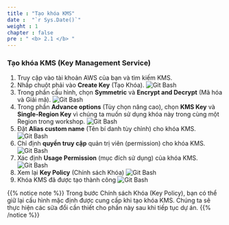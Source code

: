 ```yaml
---
title : "Tạo khóa KMS"
date :  "`r Sys.Date()`" 
weight : 1
chapter : false
pre : " <b> 2.1 </b> "
---
```


### Tạo khóa KMS (Key Management Service)

1. Truy cập vào tài khoản AWS của bạn và tìm kiếm KMS.
2. Nhấp chuột phải vào **Create Key** (Tạo Khóa).
![Git Bash](/images/1.Introduction/KMS/1.1.1-create%20KMS.jpg?width=60pc)
3. Trong phần cấu hình, chọn **Symmetric** và **Encrypt and Decrypt** (Mã hóa và Giải mã).
![Git Bash](/images/1.Introduction/KMS/1.1.2-config.jpg?width=60pc)
4. Trong phần **Advance options** (Tùy chọn nâng cao), chọn **KMS Key** và **Single-Region Key** vì chúng ta muốn sử dụng khóa này trong cùng một Region trong workshop.
![Git Bash](/images/1.Introduction/KMS/1.1.3.jpg?width=60pc)
5. Đặt **Alias custom name** (Tên bí danh tùy chỉnh) cho khóa KMS.
![Git Bash](/images/1.Introduction/KMS/1.1.4.jpg?width=60pc)
6. Chỉ định **quyền truy cập** quản trị viên (permission) cho khóa KMS.
![Git Bash](/images/1.Introduction/KMS/1.1.5.jpg?width=60pc) 
7. Xác định **Usage Permission** (mục đích sử dụng) của khóa KMS.
![Git Bash](/images/1.Introduction/KMS/1.1.6.jpg?width=60pc) 
8. Xem lại **Key Policy** (Chính sách Khóa)
![Git Bash](/images/1.Introduction/KMS/1.1.7-created.jpg?width=60pc) 
9. Khóa KMS đã được tạo thành công
![Git Bash](/images/1.Introduction/KMS/1.1.8.jpg?width=60pc) 

{{% notice note %}}
Trong bước Chính sách Khóa (Key Policy), bạn có thể giữ lại cấu hình mặc định được cung cấp khi tạo khóa KMS. Chúng ta sẽ thực hiện các sửa đổi cần thiết cho phần này sau khi tiếp tục dự án.
{{% /notice %}}
